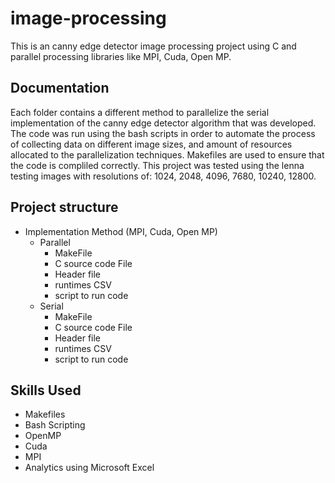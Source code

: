 # image-processing
This is an canny edge detector image processing project using C and parallel processing libraries like MPI, Cuda, Open MP. 

## Documentation
Each folder contains a different method to parallelize the serial implementation of the canny edge detector algorithm that was developed. The code was run using the bash scripts in order to automate the process of collecting data on different image sizes, and amount of resources allocated to the parallelization techniques. Makefiles are used to ensure that the code is compliled correctly. This project was tested using the lenna testing images with resolutions of: 1024, 2048, 4096, 7680, 10240, 12800. 

## Project structure
- Implementation Method (MPI, Cuda, Open MP)
  - Parallel
    - MakeFile
    - C source code File
    - Header file
    - runtimes CSV
    - script to run code
  - Serial
    - MakeFile
    - C source code File
    - Header file
    - runtimes CSV
    - script to run code
   
## Skills Used
- Makefiles
- Bash Scripting
- OpenMP
- Cuda
- MPI
- Analytics using Microsoft Excel

